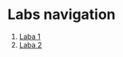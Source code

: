 # Labs navigation
1. [Laba 1](https://github.com/SirEnotik/Js-Labs/tree/main/laba1)
2. [Laba 2](https://github.com/SirEnotik/Js-Labs/tree/main/laba2)